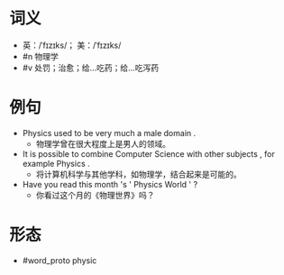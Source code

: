 # 词义
- 英：/ˈfɪzɪks/； 美：/ˈfɪzɪks/
- #n 物理学
- #v 处罚；治愈；给…吃药；给…吃泻药
# 例句
- Physics used to be very much a male domain .
	- 物理学曾在很大程度上是男人的领域。
- It is possible to combine Computer Science with other subjects , for example Physics .
	- 将计算机科学与其他学科，如物理学，结合起来是可能的。
- Have you read this month 's ' Physics World ' ?
	- 你看过这个月的《物理世界》吗？
# 形态
- #word_proto physic
